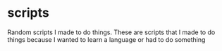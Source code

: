 # scripts
Random scripts I made to do things.
These are scripts that I made to do things because I wanted to learn a language or had to do something
